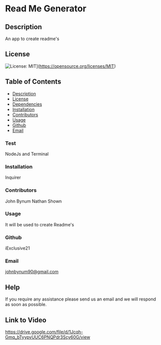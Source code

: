 <h1> Read Me Generator </h1>
  
  ## Description

  An app to create readme's 
  
  ## License
  ![License: MIT](https://img.shields.io/badge/License-MIT-yellow.svg)](https://opensource.org/licenses/MIT)

  ## Table of Contents
  - [Description](#Description)
  - [License](#License)
  - [Dependencies](#Test)
  - [Installation](#Installation)
  - [Contributors](#Contributors)
  - [Usage](#Usage)
  - [Github](#Github)
  - [Email](#Email)

  
  ### Test
  
  NodeJs and Terminal 
  
  ### Installation
  
  Inquirer
  
  ### Contributors
  
  John Bynum Nathan Shown 
  
  ### Usage 
  It will be used to create Readme's 
  
  ### Github
  iExclusive21
  
  ### Email
  johnbynum90@gmail.com
  
  
  ## Help
  If you require any assistance please send us an email and we will respond as soon as possible. 

  ## Link to Video 

  https://drive.google.com/file/d/1Jcqh-Gmq_bTyypvUUC6PNQPdr3Scy60G/view
